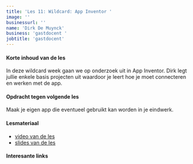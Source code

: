 ```yaml
---
title: 'Les 11: Wildcard: App Inventor '
image: ''
businessurl: ''
name: 'Dirk De Muynck'
business: 'gastdocent '
jobtitle: 'gastdocent'
---
```

> 
#### Korte inhoud van de les
In deze wildcard week gaan we op onderzoek uit in App Inventor. Dirk legt jullie enkele basis projecten uit waardoor je leert hoe je moet connecteren en werken met de app.

#### Opdracht tegen volgende les
Maak je eigen app die eventueel gebruikt kan worden in je eindwerk.

#### Lesmateriaal
- [video van de les](https://www.youtube.com/watch?v=eQATrRc1Fps)
- [slides van de les](../assets/images/Lesson11/AppInventor.pdf)

#### Interesante links 
